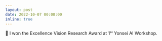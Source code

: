 ```yaml
---
layout: post
date: 2022-10-07 00:00:00
inline: true
---
```


🎉 I won the Excellence Vision Research Award at 1ˢᵗ Yonsei AI Workshop.
